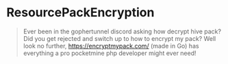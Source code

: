 # ResourcePackEncryption

> Ever been in the gophertunnel discord asking how decrypt hive pack? Did you get rejected and switch up to how to encrypt my pack? Well look no further, https://encryptmypack.com/ (made in Go) has everything a pro pocketmine php developer might ever need!


